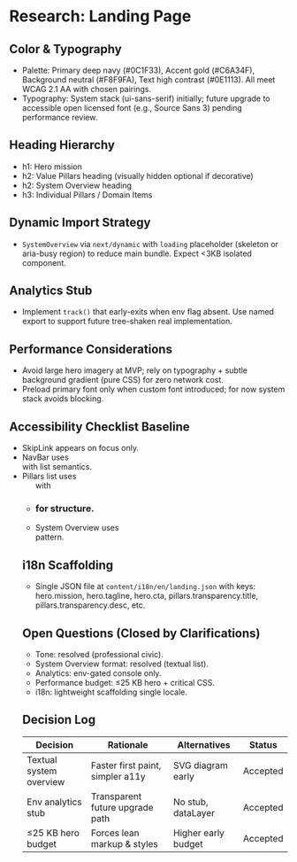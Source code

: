 # Research: Landing Page

## Color & Typography
- Palette: Primary deep navy (#0C1F33), Accent gold (#C6A34F), Background neutral (#F8F9FA), Text high contrast (#0E1113). All meet WCAG 2.1 AA with chosen pairings.
- Typography: System stack (ui-sans-serif) initially; future upgrade to accessible open licensed font (e.g., Source Sans 3) pending performance review.

## Heading Hierarchy
- h1: Hero mission
- h2: Value Pillars heading (visually hidden optional if decorative)
- h2: System Overview heading
- h3: Individual Pillars / Domain Items

## Dynamic Import Strategy
- `SystemOverview` via `next/dynamic` with `loading` placeholder (skeleton or aria-busy region) to reduce main bundle. Expect <3KB isolated component.

## Analytics Stub
- Implement `track()` that early-exits when env flag absent. Use named export to support future tree-shaken real implementation.

## Performance Considerations
- Avoid large hero imagery at MVP; rely on typography + subtle background gradient (pure CSS) for zero network cost.
- Preload primary font only when custom font introduced; for now system stack avoids blocking.

## Accessibility Checklist Baseline
- SkipLink appears on focus only.
- NavBar uses <nav aria-label="Primary"> with list semantics.
- Pillars list uses <ul> with <li><h3> for structure.
- System Overview uses <section aria-labelledby> pattern.

## i18n Scaffolding
- Single JSON file at `content/i18n/en/landing.json` with keys: hero.mission, hero.tagline, hero.cta, pillars.transparency.title, pillars.transparency.desc, etc.

## Open Questions (Closed by Clarifications)
- Tone: resolved (professional civic).
- System Overview format: resolved (textual list).
- Analytics: env-gated console only.
- Performance budget: ≤25 KB hero + critical CSS.
- i18n: lightweight scaffolding single locale.

## Decision Log
| Decision | Rationale | Alternatives | Status |
|----------|-----------|-------------|--------|
| Textual system overview | Faster first paint, simpler a11y | SVG diagram early | Accepted |
| Env analytics stub | Transparent future upgrade path | No stub, dataLayer | Accepted |
| ≤25 KB hero budget | Forces lean markup & styles | Higher early budget | Accepted |
